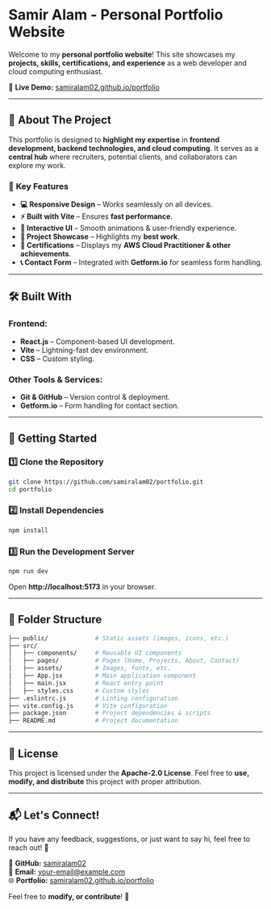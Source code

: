 # Samir Alam - Personal Portfolio Website

Welcome to my **personal portfolio website**! This site showcases my **projects, skills, certifications, and experience** as a web developer and cloud computing enthusiast.

🚀 **Live Demo:** [samiralam02.github.io/portfolio](https://samiralam02.github.io/portfolio/)

---

## 📌 About The Project

This portfolio is designed to **highlight my expertise** in **frontend development, backend technologies, and cloud computing**. It serves as a **central hub** where recruiters, potential clients, and collaborators can explore my work.

### 🎯 **Key Features**
- **💻 Responsive Design** – Works seamlessly on all devices.
- **⚡ Built with Vite** – Ensures **fast performance**.
- **🎨 Interactive UI** – Smooth animations & user-friendly experience.
- **📂 Project Showcase** – Highlights my **best work**.
- **📜 Certifications** – Displays my **AWS Cloud Practitioner & other achievements**.
- **📞 Contact Form** – Integrated with **Getform.io** for seamless form handling.

---

## 🛠️ Built With

### **Frontend:**
- **React.js** – Component-based UI development.
- **Vite** – Lightning-fast dev environment.
- **CSS** – Custom styling.

### **Other Tools & Services:**
- **Git & GitHub** – Version control & deployment.
- **Getform.io** – Form handling for contact section.

---

## 🚀 Getting Started

### 1️⃣ Clone the Repository
```sh
git clone https://github.com/samiralam02/portfolio.git
cd portfolio
```

### 2️⃣ Install Dependencies
```sh
npm install
```

### 3️⃣ Run the Development Server
```sh
npm run dev
```
Open **http://localhost:5173** in your browser.

---

## 📂 Folder Structure
```bash
├── public/             # Static assets (images, icons, etc.)
├── src/
│   ├── components/     # Reusable UI components
│   ├── pages/          # Pages (Home, Projects, About, Contact)
│   ├── assets/         # Images, fonts, etc.
│   ├── App.jsx         # Main application component
│   ├── main.jsx        # React entry point
│   ├── styles.css      # Custom styles
├── .eslintrc.js        # Linting configuration
├── vite.config.js      # Vite configuration
├── package.json        # Project dependencies & scripts
├── README.md           # Project documentation
```

---

## 📜 License
This project is licensed under the **Apache-2.0 License**. Feel free to **use, modify, and distribute** this project with proper attribution.

---

## 📬 Let's Connect!
If you have any feedback, suggestions, or just want to say hi, feel free to reach out! 🚀

🔗 **GitHub:** [samiralam02](https://github.com/samiralam02)  
📧 **Email:** your-email@example.com  
🌐 **Portfolio:** [samiralam02.github.io/portfolio](https://samiralam02.github.io/portfolio)  

Feel free to **modify, or contribute**! 🚀

